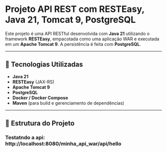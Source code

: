# Projeto API REST com RESTEasy, Java 21, Tomcat 9, PostgreSQL

Este projeto é uma API RESTful desenvolvida com **Java 21** utilizando o framework **RESTEasy**, empacotada como uma aplicação WAR e executada em um **Apache Tomcat 9**. A persistência é feita com **PostgreSQL**.

---

## 🔧 Tecnologias Utilizadas

- **Java 21**
- **RESTEasy** (JAX-RS)
- **Apache Tomcat 9**
- **PostgreSQL**
- **Docker / Docker Compose**
- **Maven** (para build e gerenciamento de dependências)

---

## 📁 Estrutura do Projeto


### Testatndo a api: http://localhost:8080/minha_api_war/api/hello
